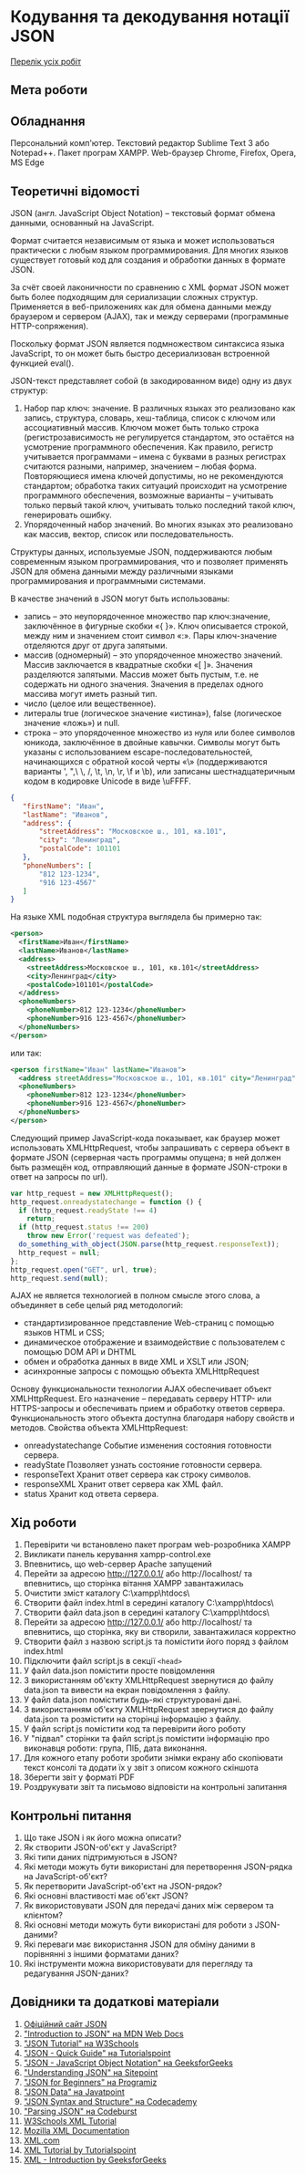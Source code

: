 # Кодування та декодування нотації JSON

[Перелік усіх робіт](README.md)

## Мета роботи



## Обладнання

Персональний комп'ютер. Текстовий редактор Sublime Text 3 або Notepad++. Пакет програм XAMPP. Web-браузер Chrome, Firefox, Opera, MS Edge

## Теоретичні відомості

JSON (англ. JavaScript Object Notation) – текстовый формат обмена данными, основанный на JavaScript.

Формат считается независимым от языка и может использоваться практически с любым языком программирования. Для многих языков существует готовый код для создания и обработки данных в формате JSON.

За счёт своей лаконичности по сравнению с XML формат JSON может быть более подходящим для сериализации сложных структур. Применяется в веб-приложениях как для обмена данными между браузером и сервером (AJAX), так и между серверами (программные HTTP-сопряжения).

Поскольку формат JSON является подмножеством синтаксиса языка JavaScript, то он может быть быстро десериализован встроенной функцией eval().

JSON-текст представляет собой (в закодированном виде) одну из двух структур:

1. Набор пар ключ: значение. В различных языках это реализовано как запись, структура, словарь, хеш-таблица, список с ключом или ассоциативный массив. Ключом может быть только строка (регистрозависимость не регулируется стандартом, это остаётся на усмотрение программного обеспечения. Как правило, регистр учитывается программами – имена с буквами в разных регистрах считаются разными, например, значением – любая форма. Повторяющиеся имена ключей допустимы, но не рекомендуются стандартом; обработка таких ситуаций происходит на усмотрение программного обеспечения, возможные варианты – учитывать только первый такой ключ, учитывать только последний такой ключ, генерировать ошибку.
2. Упорядоченный набор значений. Во многих языках это реализовано как массив, вектор, список или последовательность.

Структуры данных, используемые JSON, поддерживаются любым современным языком программирования, что и позволяет применять JSON для обмена данными между различными языками программирования и программными системами.

В качестве значений в JSON могут быть использованы:

 - запись – это неупорядоченное множество пар ключ:значение, заключённое в фигурные скобки «{ }». Ключ описывается строкой, между ним и значением стоит символ «:». Пары ключ-значение отделяются друг от друга запятыми.
 - массив (одномерный) – это упорядоченное множество значений. Массив заключается в квадратные скобки «[ ]». Значения разделяются запятыми. Массив может быть пустым, т.е. не содержать ни одного значения. Значения в пределах одного массива могут иметь разный тип.
 - число (целое или вещественное).
 - литералы true (логическое значение «истина»), false (логическое значение «ложь») и null.
 - строка – это упорядоченное множество из нуля или более символов юникода, заключённое в двойные кавычки. Символы могут быть указаны с использованием escape-последовательностей, начинающихся с обратной косой черты «\» (поддерживаются варианты \', \",\ \\, \/, \t, \n, \r, \f и \b), или записаны шестнадцатеричным кодом в кодировке Unicode в виде \uFFFF.
```json
{
   "firstName": "Иван",
   "lastName": "Иванов",
   "address": {
       "streetAddress": "Московское ш., 101, кв.101",
       "city": "Ленинград",
       "postalCode": 101101
   },
   "phoneNumbers": [
       "812 123-1234",
       "916 123-4567"
   ]
}
```
На языке XML подобная структура выглядела бы примерно так:
```xml
<person>
  <firstName>Иван</firstName>
  <lastName>Иванов</lastName>
  <address>
    <streetAddress>Московское ш., 101, кв.101</streetAddress>
    <city>Ленинград</city>
    <postalCode>101101</postalCode>
  </address>
  <phoneNumbers>
    <phoneNumber>812 123-1234</phoneNumber>
    <phoneNumber>916 123-4567</phoneNumber>
  </phoneNumbers>
</person>
```
или так:
```xml
<person firstName="Иван" lastName="Иванов">
  <address streetAddress="Московское ш., 101, кв.101" city="Ленинград" postalCode="101101" />
  <phoneNumbers>
    <phoneNumber>812 123-1234</phoneNumber>
    <phoneNumber>916 123-4567</phoneNumber>
  </phoneNumbers>
</person>
```
Следующий пример JavaScript-кода показывает, как браузер может использовать XMLHttpRequest, чтобы запрашивать с сервера объект в формате JSON (серверная часть программы опущена; в ней должен быть размещён код, отправляющий данные в формате JSON-строки в ответ на запросы по url).
```js
var http_request = new XMLHttpRequest();
http_request.onreadystatechange = function () {
  if (http_request.readyState !== 4)
    return;
  if (http_request.status !== 200)
    throw new Error('request was defeated');
  do_something_with_object(JSON.parse(http_request.responseText));
  http_request = null;
};
http_request.open("GET", url, true);
http_request.send(null);
```
AJAX не является технологией в полном смысле этого слова, а объединяет в себе целый ряд методологий:

 - стандартизированное представление Web-страниц с помощью языков HTML и CSS;
 - динамическое отображение и взаимодействие с пользователем с помощью DOM API и DHTML
 - обмен и обработка данных в виде XML и XSLT или JSON;
 - асинхронные запросы с помощью объекта XMLHttpRequest

Основу функциональности технологии AJAX обеспечивает объект XMLHttpRequest. Его назначение – передавать серверу HTTP- или HTTPS-запросы и обеспечивать прием и обработку ответов сервера. Функциональность этого объекта доступна благодаря набору свойств и методов. Свойства объекта XMLHttpRequest:

 - onreadystatechange Событие изменения состояния готовности сервера.
 - readyState Позволяет узнать состояние готовности сервера.
 - responseText Хранит ответ сервера как строку символов.
 - responseXML Хранит ответ сервера как XML файл.
 - status Хранит код ответа сервера.


## Хід роботи

1. Перевірити чи встановлено пакет програм web-розробника XAMPP
2. Викликати панель керування xampp-control.exe
3. Впевнитись, що web-сервер Apache запущений
4. Перейти за адресою http://127.0.0.1/ або http://localhost/ та впевнитись, що сторінка вітання XAMPP завантажилась
5. Очистити зміст каталогу C:\xampp\htdocs\
6. Створити файл index.html в середині каталогу C:\xampp\htdocs\
7. Створити файл data.json в середині каталогу C:\xampp\htdocs\
8. Перейти за адресою http://127.0.0.1/ або http://localhost/ та впевнитись, що сторінка, яку ви створили, завантажилася корректно
9. Створити файл з назвою script.js та помістити його поряд з файлом index.html
10. Підключити файл script.js в секції `<head>`
11. У файл data.json помістити просте повідомлення
12. З використанням об'єкту XMLHttpRequest звернутися до файлу data.json та вивести на екран повідомлення з файлу.
13. У файл data.json помістити будь-які структуровані дані.
14. З використанням об'єкту XMLHttpRequest звернутися до файлу data.json та розмістити на сторінці інформацію з файлу.
15. У файл script.js помістити код та перевірити його роботу
16. У "підвал" сторінки та файл script.js помістити інформацію про виконавця роботи: група, ПІБ, дата виконання.
17. Для кожного етапу роботи зробити знімки екрану або скопіювати текст консолі та додати їх у звіт з описом кожного скіншота
18. Зберегти звіт у форматі PDF
19. Роздрукувати звіт та письмово відповісти на контрольні запитання

## Контрольні питання

1. Що таке JSON і як його можна описати?
2. Як створити JSON-об'єкт у JavaScript?
3. Які типи даних підтримуються в JSON?
4. Які методи можуть бути використані для перетворення JSON-рядка на JavaScript-об'єкт?
5. Як перетворити JavaScript-об'єкт на JSON-рядок?
6. Які основні властивості має об'єкт JSON?
7. Як використовувати JSON для передачі даних між сервером та клієнтом?
8. Які основні методи можуть бути використані для роботи з JSON-даними?
9. Які переваги має використання JSON для обміну даними в порівнянні з іншими форматами даних?
10. Які інструменти можна використовувати для перегляду та редагування JSON-даних?

## Довідники та додаткові матеріали

1. [Офіційний сайт JSON](https://www.json.org/)
2. ["Introduction to JSON" на MDN Web Docs](https://developer.mozilla.org/en-US/docs/Learn/JavaScript/Objects/JSON)
3. ["JSON Tutorial" на W3Schools](https://www.w3schools.com/js/js_json_intro.asp)
4. ["JSON - Quick Guide" на Tutorialspoint](https://www.tutorialspoint.com/json/index.htm)
5. ["JSON - JavaScript Object Notation" на GeeksforGeeks](https://www.geeksforgeeks.org/json-javascript-object-notation/)
6. ["Understanding JSON" на Sitepoint](https://www.sitepoint.com/understanding-json/)
7. ["JSON for Beginners" на Programiz](https://www.programiz.com/javascript/json)
8. ["JSON Data" на Javatpoint](https://www.javatpoint.com/json-data)
9. ["JSON Syntax and Structure" на Codecademy](https://www.codecademy.com/learn/learn-json)
10. ["Parsing JSON" на Codeburst](https://codeburst.io/javascript-object-iteration-parsing-with-json-8d1ede1cedec)
11. [W3Schools XML Tutorial](https://www.w3schools.com/xml/default.asp)
12. [Mozilla XML Documentation](https://developer.mozilla.org/en-US/docs/XML_introduction)
13. [XML.com](https://www.xml.com/)
14. [XML Tutorial by Tutorialspoint](https://www.tutorialspoint.com/xml/index.htm)
15. [XML - Introduction by GeeksforGeeks](https://www.geeksforgeeks.org/xml-introduction/)
